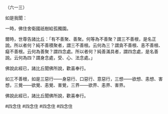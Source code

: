 （六一三）

如是我聞：

一時，佛住舍衛國祇樹給孤獨園。

爾時，世尊告諸比丘：「有不善聚、善聚。何等為不善聚？謂三不善根，是名正說。所以者何？純不善積聚者，謂三不善根。云何為三？謂貪不善根、恚不善根、癡不善根。云何為善聚？謂四念處。所以者何？純善滿具者，謂四念處，是名善說。云何為四？謂身念處，受、心、法念處。」

佛說此經已，諸比丘聞佛所說，歡喜奉行。

如三不善根，如是三惡行——身惡行、口惡行、意惡行，三想——欲想、恚想、害想，三覺——欲覺、恚覺、害覺，三界——欲界、恚界、害界。

佛說此經已，諸比丘聞佛所說，歡喜奉行。



#四念住
#四念住
#四念住
#四念住
